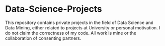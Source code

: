 # Data-Science-Projects
This repository contains private projects in the field of Data Science and Data Mining, either related to projects at University or personal motivation. I do not claim the correctness of my code. All work is mine or the collaboration of consenting partners. 
